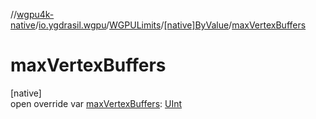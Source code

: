 //[wgpu4k-native](../../../../index.md)/[io.ygdrasil.wgpu](../../index.md)/[WGPULimits](../index.md)/[[native]ByValue](index.md)/[maxVertexBuffers](max-vertex-buffers.md)

# maxVertexBuffers

[native]\
open override var [maxVertexBuffers](max-vertex-buffers.md): [UInt](https://kotlinlang.org/api/core/kotlin-stdlib/kotlin/-u-int/index.html)